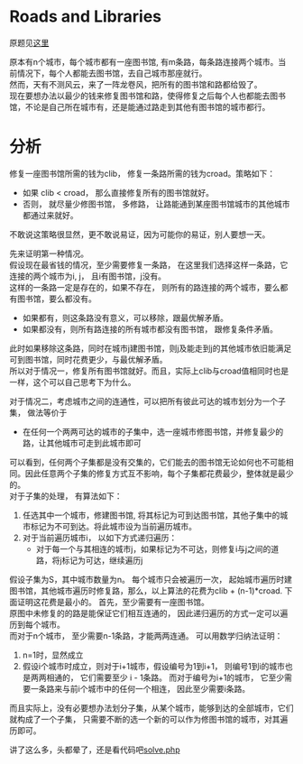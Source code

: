 # Roads and Libraries
原题见[这里](https://www.hackerrank.com/challenges/torque-and-development/problem)

原本有n个城市，每个城市都有一座图书馆, 有m条路，每条路连接两个城市。当前情况下，每个人都能去图书馆，去自己城市那座就行。  
然而，天有不测风云，来了一阵龙卷风，把所有的图书馆和路都给毁了。  
现在要想办法以最少的钱来修复图书馆和路，使得修复之后每个人也都能去图书馆，不论是自己所在城市有，还是能通过路走到其他有图书馆的城市都行。

# 分析
修复一座图书馆所需的钱为clib， 修复一条路所需的钱为croad。策略如下：
* 如果 clib < croad， 那么直接修复所有的图书馆就好。  
* 否则， 就尽量少修图书馆， 多修路， 让路能通到某座图书馆城市的其他城市都通过来就好。  
  
不敢说这策略很显然，更不敢说易证，因为可能你的易证，别人要想一天。  
  
先来证明第一种情况。  
假设现在最省钱的情况，至少需要修复一条路， 在这里我们选择这样一条路，它连接的两个城市为i, j， 且i有图书馆，j没有。  
这样的一条路一定是存在的，如果不存在， 则所有的路连接的两个城市，要么都有图书馆，要么都没有。
* 如果都有，则这条路没有意义，可以移除，跟最优解矛盾。
* 如果都没有，则所有路连接的所有城市都没有图书馆， 跟修复条件矛盾。
  
此时如果移除这条路，同时在城市j建图书馆，则j及能走到j的其他城市依旧能满足可到图书馆，同时花费更少，与最优解矛盾。  
所以对于情况一，修复所有图书馆就好。而且，实际上clib与croad值相同时也是一样，这个可以自己思考下为什么。  

对于情况二，考虑城市之间的连通性，可以把所有彼此可达的城市划分为一个子集， 做法等价于
* 在任何一个两两可达的城市的子集中，选一座城市修图书馆，并修复最少的路，让其他城市可走到此城市即可

可以看到，任何两个子集都是没有交集的，它们能去的图书馆无论如何也不可能相同。因此任意两个子集的修复方式互不影响，每个子集都花费最少，整体就是最少的。  
对于子集的处理， 有算法如下：
1. 任选其中一个城市，修建图书馆, 将其标记为可到达图书馆，其他子集中的城市标记为不可到达。将此城市设为当前遍历城市。
2. 对于当前遍历城市i， 以如下方式递归遍历：
    * 对于每一个与其相连的城市j，如果标记为不可达，则修复i与j之间的道路，将j标记为可达，继续遍历j

假设子集为S，其中城市数量为n。 每个城市只会被遍历一次， 起始城市遍历时建图书馆，其他城市遍历时修复路，那么，以上算法的花费为clib + (n-1)*croad. 下面证明这花费是最小的。
首先，至少需要有一座图书馆。   
原图中未修复的的路是能保证它们相互连通的， 因此递归遍历的方式一定可以遍历到每个城市。  
而对于n个城市， 至少需要n-1条路，才能两两连通。 可以用数学归纳法证明：
1. n=1时，显然成立
2. 假设i个城市时成立，则对于i+1城市，假设编号为1到i+1， 则编号1到i的城市也是两两相通的， 它们需要至少 i - 1条路。
而对于编号为i+1的城市， 它至少需要一条路来与前i个城市中的任何一个相连， 因此至少需要i条路。

而且实际上，没有必要想办法划分子集，从某个城市，能够到达的全部城市，它们就构成了一个子集， 只需要不断的选一个新的可以作为修图书馆的城市，对其遍历即可。

讲了这么多，头都晕了，还是看代码吧[solve.php](./solve.php)